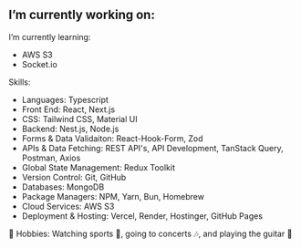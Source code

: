 I’m currently working on:
  - 

I’m currently learning:
  - AWS S3
  - Socket.io

Skills:
- Languages: Typescript
- Front End: React, Next.js
- CSS: Tailwind CSS, Material UI
- Backend: Nest.js, Node.js
- Forms & Data Validaiton: React-Hook-Form, Zod
- APIs & Data Fetching: REST API's, API Development, TanStack Query, Postman, Axios
- Global State Management: Redux Toolkit
- Version Control: Git, GitHub
- Databases: MongoDB
- Package Managers: NPM, Yarn, Bun, Homebrew
- Cloud Services: AWS S3
- Deployment & Hosting: Vercel, Render, Hostinger, GitHub Pages


🤠 Hobbies: Watching sports 🏈, going to concerts 🎶, and playing the guitar 🎸
